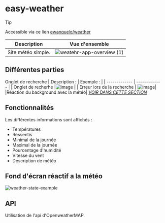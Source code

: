 # easy-weather
> [!TIP]
> Accessible via ce lien [ewanquelo/weather](https://ewanquelo.github.io/easy-weather/)

| Description | Vue d'ensemble  |
| ------------- | ------------- |
|Site météo simple. | ![weatehr-app-overview (1)](https://github.com/EwanQuelo/easy-weather/assets/156847481/bf73c728-3a98-4d2b-aed0-f5156dbd8d2b) |
## Différentes parties
Onglet de recherche
| Description :  | Exemple : |
| ------------- | ------------- |
| Onglet de recherhe |![image](https://github.com/EwanQuelo/easy-weather/assets/156847481/d0321860-a68b-4ae1-a496-f9ef689b1490) |
| Erreur lors de la recherche  | ![image](https://github.com/EwanQuelo/easy-weather/assets/156847481/dc1e4be9-044b-4ee9-bf23-95f7b04be689)|
|Réaction du background avec la météo| [*VOIR DANS CETTE SECTION*](https://github.com/EwanQuelo/easy-weather?tab=readme-ov-file#fond-d%C3%A9cran-r%C3%A9actif-a-la-m%C3%A9t%C3%A9o)




## Fonctionnalités
Les différentes informations sont affichés :
- Températures
- Ressentis
- Minimal de la journée
- Maximal de la journée
- Pourcentage d'humidité
- Vitesse du vent
- Description de météo

## Fond d'écran réactif a la météo
![weather-state-example](https://github.com/EwanQuelo/easy-weather/assets/156847481/6e279090-eea1-4280-a4df-f0085a1a1168)

## API
Utilisation de l'api d'OpenweatherMAP.

```

```
